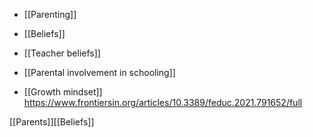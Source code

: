   - [[Parenting]]
  - [[Beliefs]]
  - [[Teacher beliefs]]
  -  [[Parental involvement in schooling]]

  - [[Growth mindset]]
    https://www.frontiersin.org/articles/10.3389/feduc.2021.791652/full

[[Parents]][[Beliefs]]